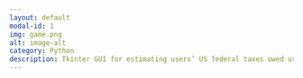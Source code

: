 ```yaml
---
layout: default
modal-id: 1
img: game.png
alt: image-alt
category: Python
description: Tkinter GUI for estimating users’ US federal taxes owed using estimated income and filing statuses.
---
```

